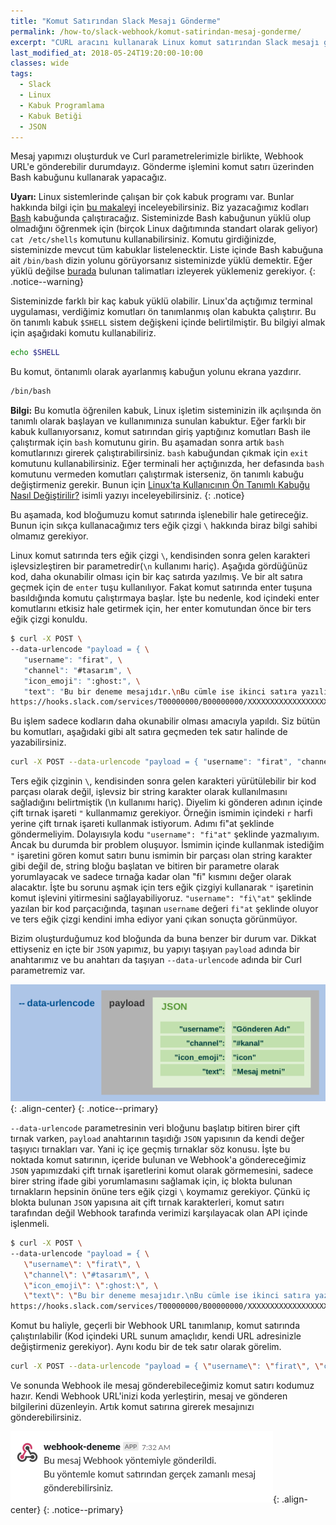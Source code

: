 ```yaml
---
title: "Komut Satırından Slack Mesajı Gönderme"
permalink: /how-to/slack-webhook/komut-satirindan-mesaj-gonderme/
excerpt: "CURL aracını kullanarak Linux komut satırından Slack mesajı gönderme işlemi."
last_modified_at: 2018-05-24T19:20:00-10:00
classes: wide
tags:
  - Slack
  - Linux
  - Kabuk Programlama
  - Kabuk Betiği
  - JSON
---
```


Mesaj yapımızı oluşturduk ve Curl parametrelerimizle birlikte, Webhook URL'e gönderebilir durumdayız. Gönderme işlemini komut satırı üzerinden Bash kabuğunu kullanarak yapacağız.

**Uyarı:** Linux sistemlerinde çalışan bir çok kabuk programı var. Bunlar hakkında bilgi için [bu makaleyi](http://yunus.hacettepe.edu.tr/~yurdugul/3/indir/KabukProgramlama.pdf) inceleyebilirsiniz. Biz yazacağımız kodları [Bash](https://www.gnu.org/software/bash/) kabuğunda çalıştıracağız. Sisteminizde Bash kabuğunun yüklü olup olmadığını öğrenmek için (birçok Linux dağıtımında standart olarak geliyor) `cat /etc/shells` komutunu kullanabilirsiniz. Komutu girdiğinizde, sisteminizde mevcut tüm kabuklar listelenecktir. Liste içinde Bash kabuğuna ait `/bin/bash` dizin yolunu görüyorsanız sisteminizde yüklü demektir. Eğer yüklü değilse [burada](https://www.gnu.org/software/bash/manual/html_node/Installing-Bash.html) bulunan talimatları izleyerek yüklemeniz gerekiyor.
{: .notice--warning}

Sisteminizde farklı bir kaç kabuk yüklü olabilir. Linux'da açtığımız terminal uygulaması, verdiğimiz komutları ön tanımlanmış olan kabukta çalıştırır. Bu ön tanımlı kabuk `$SHELL` sistem değişkeni içinde belirtilmiştir. Bu bilgiyi almak için aşağıdaki komutu kullanabiliriz.

```bash
echo $SHELL
```

Bu komut, öntanımlı olarak ayarlanmış kabuğun yolunu ekrana yazdırır.

```bash
/bin/bash
```

**Bilgi:** Bu komutla öğrenilen kabuk, Linux işletim sisteminizin ilk açılışında ön tanımlı olarak başlayan ve kullanımınıza sunulan kabuktur. Eğer farklı bir kabuk kullanıyorsanız, komut satırından giriş yaptığınız komutları Bash ile çalıştırmak için `bash` komutunu girin. Bu aşamadan sonra artık `bash` komutlarınızı girerek çalıştırabilirsiniz. `bash` kabuğundan çıkmak için `exit` komutunu kullanabilirsiniz.  Eğer  terminali her açtığınızda, her defasında `bash` komutunu vermeden komutları çalıştırmak isterseniz, ön tanımlı kabuğu değiştirmeniz gerekir. Bunun için [Linux’ta Kullanıcının Ön Tanımlı Kabuğu Nasıl Değiştirilir?](/article/linux-on-tanimli-kabuk-degistirme/) isimli yazıyı  inceleyebilirsiniz.
{: .notice}

Bu aşamada, kod bloğumuzu komut satırında işlenebilir hale getireceğiz. Bunun için sıkça kullanacağımız ters eğik çizgi `\` hakkında biraz bilgi sahibi olmamız gerekiyor.

Linux komut satırında ters eğik çizgi `\`, kendisinden sonra gelen karakteri işlevsizleştiren bir parametredir(`\n` kullanımı hariç). Aşağıda gördüğünüz kod, daha okunabilir olması için bir kaç satırda yazılmış. Ve bir alt satıra geçmek için de `enter` tuşu kullanılıyor. Fakat komut satırında enter tuşuna basıldığında komutu çalıştırmaya başlar. İşte bu nedenle, kod içindeki enter komutlarını etkisiz hale getirmek için, her enter komutundan önce bir ters eğik çizgi konuldu.

```bash
$ curl -X POST \
--data-urlencode "payload = { \
   "username": "firat", \
   "channel": "#tasarım", \
   "icon_emoji": ":ghost:", \
   "text": "Bu bir deneme mesajıdır.\nBu cümle ise ikinci satıra yazılır. <https://example.com/|Buraya tıklayın.>" }" \
https://hooks.slack.com/services/T00000000/B00000000/XXXXXXXXXXXXXXXXXXXXXXXX
```

Bu işlem sadece kodların daha okunabilir olması amacıyla yapıldı. Siz bütün bu komutları, aşağıdaki gibi alt satıra geçmeden tek satır halinde de yazabilirsiniz.

```bash
curl -X POST --data-urlencode "payload = { "username": "firat", "channel": "#tasarım", "icon_emoji": ":ghost:", "text":"Bu bir deneme mesajıdır.\nBu cümle ise ikinci satıra yazılır." }" https://hooks.slack.com/services/T00000000/B00000000/XXXXXXXXXXXXXXXXXXXXXXXX
```

Ters eğik çizginin `\`, kendisinden sonra gelen karakteri yürütülebilir bir kod parçası olarak değil, işlevsiz bir string karakter olarak kullanılmasını sağladığını belirtmiştik (\n kullanımı hariç). Diyelim ki gönderen adının içinde çift tırnak işareti `"` kullanmamız gerekiyor. Örneğin ismimin içindeki `r` harfi yerine çift tırnak işareti kullanmak istiyorum. Adımı fi"at şeklinde göndermeliyim. Dolayısıyla kodu `"username": "fi"at"` şeklinde yazmalıyım. Ancak bu durumda bir problem oluşuyor. İsmimin içinde kullanmak istediğim `"` işaretini gören komut satırı bunu ismimin bir parçası olan string karakter gibi değil de, string bloğu başlatan ve bitiren bir parametre olarak yorumlayacak ve sadece tırnağa kadar olan "fi" kısmını değer olarak alacaktır. İşte bu sorunu aşmak için ters eğik çizgiyi kullanarak `"` işaretinin komut işlevini yitirmesini sağlayabiliyoruz. `"username": "fi\"at"` şeklinde yazılan bir kod parçacığında, taşınan `username` değeri `fi"at` şeklinde oluyor ve ters eğik çizgi kendini imha ediyor yani çıkan sonuçta görünmüyor.

Bizim oluşturduğumuz kod bloğunda da buna benzer bir durum var. Dikkat ettiyseniz en içte bir `JSON` yapımız, bu yapıyı taşıyan `payload` adında bir anahtarımız ve bu anahtarı da taşıyan `--data-urlencode` adında bir Curl parametremiz var.

![image-center](/assets/images/how-to/slack-webhook/8-payload.png){: .align-center}
{: .notice--primary}

`--data-urlencode` parametresinin veri bloğunu başlatıp bitiren birer çift tırnak varken, `payload` anahtarının taşıdığı `JSON` yapısının da kendi değer taşıyıcı tırnakları var. Yani iç içe geçmiş tırnaklar söz konusu. İşte bu noktada komut satırının, içeride bulunan ve Webhook'a göndereceğimiz `JSON` yapımızdaki çift tırnak işaretlerini komut olarak görmemesini, sadece birer string ifade gibi yorumlamasını sağlamak için, iç blokta bulunan tırnakların hepsinin önüne ters eğik çizgi `\` koymamız gerekiyor. Çünkü iç blokta bulunan `JSON` yapısına ait çift tırnak karakterleri, komut satırı tarafından değil Webhook tarafında verimizi karşılayacak olan API içinde işlenmeli.

```bash
$ curl -X POST \
--data-urlencode "payload = { \
   \"username\": \"firat\", \
   \"channel\": \"#tasarım\", \
   \"icon_emoji\": \":ghost:\", \
   \"text\": \"Bu bir deneme mesajıdır.\nBu cümle ise ikinci satıra yazılır. <https://example.com/|Buraya tıklayın.>\" }" \
https://hooks.slack.com/services/T00000000/B00000000/XXXXXXXXXXXXXXXXXXXXXXXX
```

Komut bu haliyle, geçerli bir Webhook URL tanımlanıp, komut satırında çalıştırılabilir (Kod içindeki URL sunum amaçlıdır, kendi URL adresinizle değiştirmeniz gerekiyor). Aynı kodu bir de tek satır olarak görelim.

```bash
curl -X POST --data-urlencode "payload = { \"username\": \"firat\", \"channel\": \"#tasarım\", \"icon_emoji\": \":ghost:\", \"text\": \"Bu bir deneme mesajıdır.\nBu cümle ise ikinci satıra yazılır. <https://example.com/|Buraya tıklayın.>\" }" https://hooks.slack.com/services/T00000000/B00000000/XXXXXXXXXXXXXXXXXXXXXXXX
```

Ve sonunda Webhook ile mesaj gönderebileceğimiz komut satırı kodumuz hazır. Kendi Webhook URL'inizi koda yerleştirin, mesaj ve gönderen bilgilerini düzenleyin. Artık komut satırına girerek mesajınızı gönderebilirsiniz.

![image-center](/assets/images/how-to/slack-webhook/2-webhook-ornek-mesaj.png){: .align-center}
{: .notice--primary}